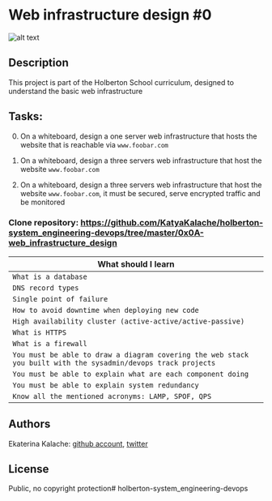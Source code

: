# Web infrastructure design #0
![alt text](http://www.destinyoutsourcing.com/wp-content/uploads/2012/07/it-infrastructure3.jpg)
## Description
This project is part of the Holberton School curriculum, designed to understand the basic web infrastructure
## Tasks:
0. On a whiteboard, design a one server web infrastructure that hosts the website that is reachable via `www.foobar.com`

1. On a whiteboard, design a three servers web infrastructure that host the website `www.foobar.com`

2. On a whiteboard, design a three servers web infrastructure that host the website `www.foobar.com`, it must be secured, serve encrypted traffic and be monitored
### __Clone repository:__ https://github.com/KatyaKalache/holberton-system_engineering-devops/tree/master/0x0A-web_infrastructure_design

|What should I learn  |
| ---------------- |
|    `What is a database`   |
|    `DNS record types`    |
|    `Single point of failure` |
|    `How to avoid downtime when deploying new code` |
|    `High availability cluster (active-active/active-passive)`   |
|    `What is HTTPS`   |
|    `What is a firewall`    |
| `You must be able to draw a diagram covering the web stack you built with the sysadmin/devops track projects` |
| `You must be able to explain what are each component doing` |
| `You must be able to explain system redundancy` |
| `Know all the mentioned acronyms: LAMP, SPOF, QPS` |

## Authors

Ekaterina Kalache: [github account](https://github.com/KatyaKalache), [twitter](https://twitter.com/KatyaKalache)

## License
Public, no copyright protection# holberton-system_engineering-devops
